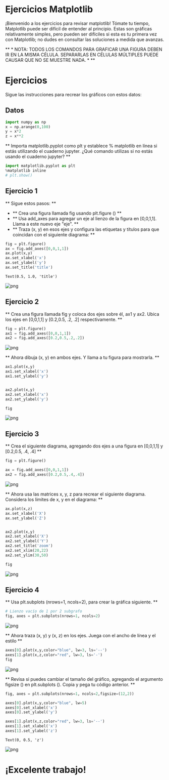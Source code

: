 # Ejercicios Matplotlib

¡Bienvenido a los ejercicios para revisar matplotlib! Tómate tu tiempo, Matplotlib puede ser difícil de entender al principio. Estas son gráficas relativamente simples, pero pueden ser difíciles si esta es tu primera vez con Matplotlib; no dudes en consultar las soluciones a medida que avanzas.

** * NOTA: TODOS LOS COMANDOS PARA GRAFICAR UNA FIGURA DEBEN IR EN LA MISMA CÉLULA. SEPARARLAS EN CÉLULAS MÚLTIPLES PUEDE CAUSAR QUE NO SE MUESTRE NADA. * **

# Ejercicios

Sigue las instrucciones para recrear los gráficos con estos datos:

## Datos


```python
import numpy as np
x = np.arange(0,100)
y = x*2
z = x**2
```


** Importa matplotlib.pyplot como plt y establece % matplotlib en línea si estás utilizando el cuaderno jupyter. ¿Qué comando utilizas si no estás usando el cuaderno jupyter? **


```python
import matplotlib.pyplot as plt
%matplotlib inline
# plt.show()
```

## Ejercicio 1

** Sigue estos pasos: **
* ** Crea una figura llamada fig usando plt.figure () **
* ** Usa add_axes para agregar un eje al lienzo de la figura en [0,0,1,1]. Llama a este nuevo eje "eje". **
* ** Traza (x, y) en esos ejes y configura las etiquetas y títulos para que coincidan con el siguiente diagrama: **


```python
fig = plt.figure()
ax = fig.add_axes([0,0,1,1])
ax.plot(x,y)
ax.set_xlabel('x')
ax.set_ylabel('y')
ax.set_title('title')
```




    Text(0.5, 1.0, 'title')




![png](images/output_5_1.png)


## Ejercicio 2
** Crea una figura llamada fig y coloca dos ejes sobre él, ax1 y ax2. Ubica los ejes en [0,0,1,1] y [0.2,0.5, .2, .2] respectivamente. **


```python
fig = plt.figure()
ax1 = fig.add_axes([0,0,1,1])
ax2 = fig.add_axes([0.2,0.5,.2,.2])
```


![png](images/output_7_0.png)


** Ahora dibuja (x, y) en ambos ejes. Y llama a tu figura para mostrarla. **


```python
ax1.plot(x,y)
ax1.set_xlabel('x')
ax1.set_ylabel('y')


ax2.plot(x,y)
ax2.set_xlabel('x')
ax2.set_ylabel('y')

fig
```




![png](images/output_9_0.png)



## Ejercicio 3

** Crea el siguiente diagrama, agregando dos ejes a una figura en [0,0,1,1] y [0.2,0.5, .4, .4] **


```python
fig = plt.figure()

ax = fig.add_axes([0,0,1,1])
ax2 = fig.add_axes([0.2,0.5,.4,.4])
```


![png](images/output_11_0.png)


** Ahora usa las matrices x, y, z para recrear el siguiente diagrama. Considera los límites de x, y en el diagrama: **


```python
ax.plot(x,z)
ax.set_xlabel('X')
ax.set_ylabel('Z')


ax2.plot(x,y)
ax2.set_xlabel('X')
ax2.set_ylabel('Y')
ax2.set_title('zoom')
ax2.set_xlim(20,22)
ax2.set_ylim(30,50)

fig
```




![png](images/output_13_0.png)



## Ejercicio 4

** Usa plt.subplots (nrows=1, ncols=2), para crear la gráfica siguiente. **


```python
# Lienzo vacío de 1 por 2 subgrafo
fig, axes = plt.subplots(nrows=1, ncols=2)
```


![png](images/output_15_0.png)



** Ahora traza (x, y) y (x, z) en los ejes. Juega con el ancho de línea y el estilo **


```python
axes[0].plot(x,y,color="blue", lw=3, ls='--')
axes[1].plot(x,z,color="red", lw=3, ls='-')
fig
```




![png](images/output_17_0.png)




** Revisa si puedes cambiar el tamaño del gráfico, agregando el argumento figsize () en plt.subplots ().
Copia y pega tu código anterior. **


```python
fig, axes = plt.subplots(nrows=1, ncols=2,figsize=(12,2))

axes[0].plot(x,y,color="blue", lw=5)
axes[0].set_xlabel('x')
axes[0].set_ylabel('y')

axes[1].plot(x,z,color="red", lw=3, ls='--')
axes[1].set_xlabel('x')
axes[1].set_ylabel('z')
```




    Text(0, 0.5, 'z')




![png](images/output_19_1.png)


# ¡Excelente trabajo!
